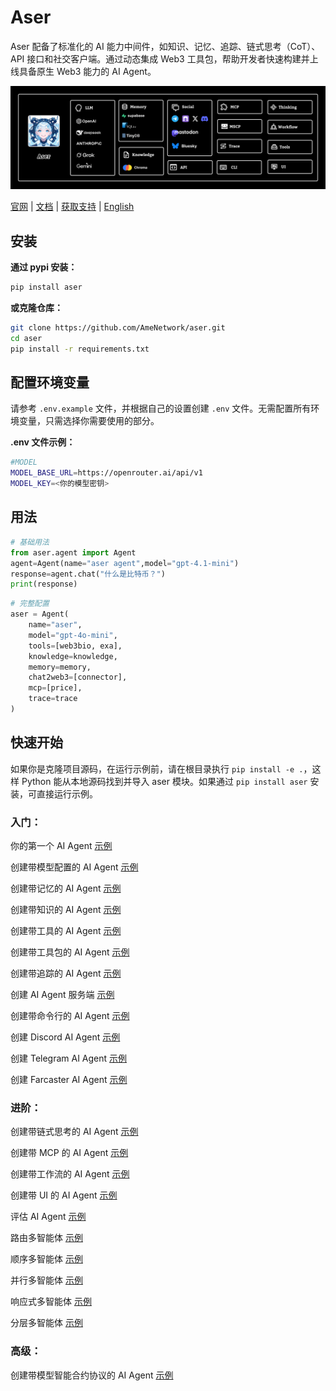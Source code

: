 # Aser

Aser 配备了标准化的 AI 能力中间件，如知识、记忆、追踪、链式思考（CoT）、API 接口和社交客户端。通过动态集成 Web3 工具包，帮助开发者快速构建并上线具备原生 Web3 能力的 AI Agent。

![](./examples/images/architecture.png)

[官网](https://ame.network) | [文档](https://docs.ame.network/aser/overview) | [获取支持](https://t.me/hello_rickey)  | [English](./README.md)

## 安装

**通过 pypi 安装：**

```bash
pip install aser
```

**或克隆仓库：**

```bash
git clone https://github.com/AmeNetwork/aser.git
cd aser
pip install -r requirements.txt
```

## 配置环境变量

请参考 `.env.example` 文件，并根据自己的设置创建 `.env` 文件。无需配置所有环境变量，只需选择你需要使用的部分。

**.env 文件示例：**
```bash
#MODEL
MODEL_BASE_URL=https://openrouter.ai/api/v1
MODEL_KEY=<你的模型密钥>
```

## 用法
```python
# 基础用法
from aser.agent import Agent
agent=Agent(name="aser agent",model="gpt-4.1-mini")
response=agent.chat("什么是比特币？")
print(response)
```
```python
# 完整配置
aser = Agent(
    name="aser",
    model="gpt-4o-mini", 
    tools=[web3bio, exa], 
    knowledge=knowledge,
    memory=memory,
    chat2web3=[connector],
    mcp=[price],
    trace=trace
)
```

## 快速开始
如果你是克隆项目源码，在运行示例前，请在根目录执行 `pip install -e .`，这样 Python 能从本地源码找到并导入 aser 模块。如果通过 `pip install aser` 安装，可直接运行示例。

### 入门：
你的第一个 AI Agent [示例](./examples/agent.py)

创建带模型配置的 AI Agent [示例](./examples/agent_model.py)

创建带记忆的 AI Agent [示例](./examples/agent_memory.py)

创建带知识的 AI Agent [示例](./examples/agent_knowledge.py)

创建带工具的 AI Agent [示例](./examples/agent_tools.py)

创建带工具包的 AI Agent [示例](./examples/agent_toolkits.py)

创建带追踪的 AI Agent [示例](./examples/agent_trace.py)

创建 AI Agent 服务端 [示例](./examples/agent_api.py)

创建带命令行的 AI Agent [示例](./examples/agent_cli.py)

创建 Discord AI Agent [示例](./examples/agent_discord.py)

创建 Telegram AI Agent [示例](./examples/agent_telegram.py)

创建 Farcaster AI Agent [示例](./examples/agent_farcaster.py)

### 进阶：

创建带链式思考的 AI Agent [示例](./examples/agent_cot.py)

创建带 MCP 的 AI Agent [示例](./examples/agent_mcp.py)

创建带工作流的 AI Agent [示例](./examples/agent_workflow.py)

创建带 UI 的 AI Agent [示例](https://github.com/AmeNetwork/ame-ui)

评估 AI Agent [示例](./examples/agent_evaluation.py)

路由多智能体 [示例](./examples/router_multi_agents.py)

顺序多智能体 [示例](./examples/sequential_multi_agents.py)

并行多智能体 [示例](./examples/parallel_multi_agents.py)

响应式多智能体 [示例](./examples/reactive_multi_agents.py)

分层多智能体 [示例](./examples/hierarchical_multi_agents.py)

### 高级：

创建带模型智能合约协议的 AI Agent [示例](https://github.com/AmeNetwork/Model-Smart-Contract-Protocol)